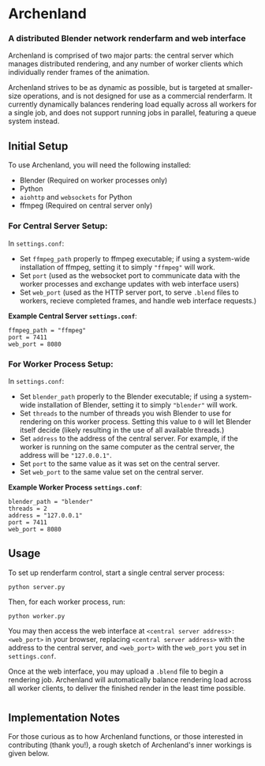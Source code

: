 # Archenland

### A distributed Blender network renderfarm and web interface

Archenland is comprised of two major parts: the central server which manages distributed rendering, and any number of worker clients which individually render frames of the animation.

Archenland strives to be as dynamic as possible, but is targeted at smaller-size operations, and is not designed for use as a commercial renderfarm. It currently dynamically balances rendering load equally across all workers for a single job, and does not support running jobs in parallel, featuring a queue system instead.

## Initial Setup

To use Archenland, you will need the following installed:

- Blender (Required on worker processes only)
- Python
- `aiohttp` and `websockets` for Python
- ffmpeg (Required on central server only)

### **For Central Server Setup:**

In `settings.conf`:
- Set `ffmpeg_path` properly to ffmpeg executable; if using a system-wide installation of ffmpeg, setting it to simply `"ffmpeg"` will work.
- Set `port` (used as the websocket port to communicate data with the worker processes and exchange updates with web interface users)
- Set `web_port` (used as the HTTP server port, to serve `.blend` files to workers, recieve completed frames, and handle web interface requests.)

**Example Central Server `settings.conf`**:
```
ffmpeg_path = "ffmpeg"
port = 7411
web_port = 8080
```

### **For Worker Process Setup:**

In `settings.conf`:
- Set `blender_path` properly to the Blender executable; if using a system-wide installation of Blender, setting it to simply `"blender"` will work.
- Set `threads` to the number of threads you wish Blender to use for rendering on this worker process. Setting this value to `0` will let Blender itself decide (likely resulting in the use of all available threads.)
- Set `address` to the address of the central server. For example, if the worker is running on the same computer as the central server, the address will be `"127.0.0.1"`.
- Set `port` to the same value as it was set on the central server.
- Set `web_port` to the same value set on the central server.

**Example Worker Process `settings.conf`**:
```
blender_path = "blender"
threads = 2
address = "127.0.0.1"
port = 7411
web_port = 8080
```

## Usage

To set up renderfarm control, start a single central server process:
```
python server.py
```

Then, for each worker process, run:
```
python worker.py
```

You may then access the web interface at `<central server address>:<web_port>` in your browser, replacing `<central server address>` with the address to the central server, and `<web_port>` with the `web_port` you set in `settings.conf`.

Once at the web interface, you may upload a `.blend` file to begin a rendering job. Archenland will automatically balance rendering load across all worker clients, to deliver the finished render in the least time possible.

#

## Implementation Notes

For those curious as to how Archenland functions, or those interested in contributing (thank you!), a rough sketch of Archenland's inner workings is given below.